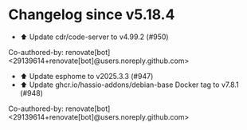 # Changelog since v5.18.4
- ⬆️ Update cdr/code-server to v4.99.2 (#950)

Co-authored-by: renovate[bot] <29139614+renovate[bot]@users.noreply.github.com> 
- ⬆️ Update esphome to v2025.3.3 (#947) 
- ⬆️ Update ghcr.io/hassio-addons/debian-base Docker tag to v7.8.1 (#948)

Co-authored-by: renovate[bot] <29139614+renovate[bot]@users.noreply.github.com> 
